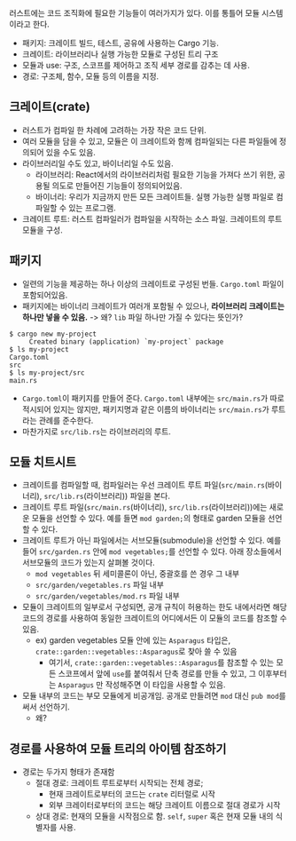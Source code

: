 러스트에는 코드 조직화에 필요한 기능들이 여러가지가 있다. 이를 통틀어 모듈 시스템이라고 한다.

- 패키지: 크레이트 빌드, 테스트, 공유에 사용하는 Cargo 기능.
- 크레이트: 라이브러리나 실행 가능한 모듈로 구성된 트리 구조
- 모듈과 use: 구조, 스코프를 제어하고 조직 세부 경로를 감추는 데 사용.
- 경로: 구조체, 함수, 모듈 등의 이름을 지정.

## 크레이트(crate)

- 러스트가 컴파일 한 차례에 고려하는 가장 작은 코드 단위.
- 여러 모듈을 담을 수 있고, 모듈은 이 크레이트와 함께 컴파일되는 다른 파일들에 정의되어 있을 수도 있음.
- 라이브러리일 수도 있고, 바이너리일 수도 있음.
  - 라이브러리: React에서의 라이브러리처럼 필요한 기능을 가져다 쓰기 위한, 공용될 의도로 만들어진 기능들이 정의되어있음.
  - 바이너리: 우리가 지금까지 만든 모든 크레이트들. 실행 가능한 실행 파일로 컴파일할 수 있는 프로그램.
- 크레이트 루트: 러스트 컴파일러가 컴파일을 시작하는 소스 파일. 크레이트의 루트 모듈을 구성.

## 패키지

- 일련의 기능을 제공하는 하나 이상의 크레이트로 구성된 번들. `Cargo.toml` 파일이 포함되어있음.
- 패키지에는 바이너리 크레이트가 여러개 포함될 수 있으나, **라이브러리 크레이트는 하나만 넣을 수 있음.** -> 왜? `lib` 파일 하나만 가질 수 있다는 뜻인가?

```
$ cargo new my-project
     Created binary (application) `my-project` package
$ ls my-project
Cargo.toml
src
$ ls my-project/src
main.rs
```

- `Cargo.toml`이 패키지를 만들어 준다. `Cargo.toml` 내부에는 `src/main.rs`가 따로 적시되어 있지는 않지만, 패키지명과 같은 이름의 바이너리는 `src/main.rs`가 루트라는 관례를 준수한다.
- 마찬가지로 `src/lib.rs`는 라이브러리의 루트.

## 모듈 치트시트

- 크레이트를 컴파일할 때, 컴파일러는 우선 크레이트 루트 파일(`src/main.rs`(바이너리), `src/lib.rs`(라이브러리)) 파일을 본다.
- 크레이트 루트 파일(`src/main.rs`(바이너리), `src/lib.rs`(라이브러리))에는 새로운 모듈을 선언할 수 있다. 예를 들면 `mod garden;`의 형태로 garden 모듈을 선언할 수 있다.
- 크레이트 루트가 아닌 파일에서는 서브모듈(submodule)을 선언할 수 있다. 예를 들어 `src/garden.rs` 안에 `mod vegetables;`를 선언할 수 있다. 아래 장소들에서 서브모듈의 코드가 있는지 살펴볼 것이다.
  - `mod vegetables` 뒤 세미콜론이 아닌, 중괄호를 쓴 경우 그 내부
  - `src/garden/vegetables.rs` 파일 내부
  - `src/garden/vegetables/mod.rs` 파일 내부
- 모듈이 크레이트의 일부로서 구성되면, 공개 규칙이 허용하는 한도 내에서라면 해당 코드의 경로를 사용하여 동일한 크레이트의 어디에서든 이 모듈의 코드를 참조할 수 있음.
  - ex) garden vegetables 모듈 안에 있는 `Asparagus` 타입은, `crate::garden::vegetables::Asparagus`로 찾아 쓸 수 있음
    - 여기서, `crate::garden::vegetables::Asparagus`를 참조할 수 있는 모든 스코프에서 앞에 `use`를 붙여줘서 단축 경로를 만들 수 있고, 그 이후부터는 `Asparagus` 만 작성해주면 이 타입을 사용할 수 있음.
- 모듈 내부의 코드는 부모 모듈에게 비공개임. 공개로 만들려면 `mod` 대신 `pub mod`를 써서 선언하기.
  - 왜?

## 경로를 사용하여 모듈 트리의 아이템 참조하기

- 경로는 두가지 형태가 존재함
  - 절대 경로: 크레이트 루트로부터 시작되는 전체 경로;
    - 현재 크레이트로부터의 코드는 `crate` 리터럴로 시작
    - 외부 크레이터로부터의 코드는 해당 크레이트 이름으로 절대 경로가 시작
  - 상대 경로: 현재의 모듈을 시작점으로 함. `self`, `super` 혹은 현재 모듈 내의 식별자를 사용.
